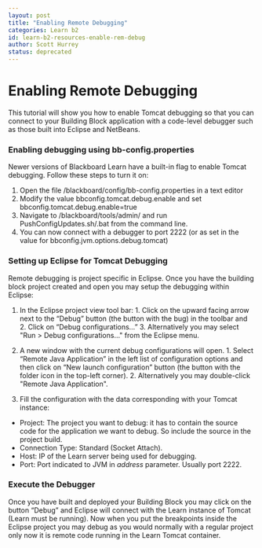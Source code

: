 ```yaml
---
layout: post
title: "Enabling Remote Debugging" 
categories: Learn b2
id: learn-b2-resources-enable-rem-debug
author: Scott Hurrey
status: deprecated
---
```


# Enabling Remote Debugging

This tutorial will show you how to enable Tomcat debugging so that you can
connect to your Building Block application with a code-level debugger such as
those built into Eclipse and NetBeans.

### Enabling debugging using bb-config.properties

Newer versions of Blackboard Learn have a built-in flag to enable Tomcat
debugging. Follow these steps to turn it on:

  1. Open the file /blackboard/config/bb-config.properties in a text editor
  2. Modify the value bbconfig.tomcat.debug.enable and set bbconfig.tomcat.debug.enable=true
  3. Navigate to /blackboard/tools/admin/ and run PushConfigUpdates.sh/.bat from the command line.
  4. You can now connect with a debugger to port 2222 (or as set in the value for bbconfig.jvm.options.debug.tomcat)

### Setting up Eclipse for Tomcat Debugging

Remote debugging is project specific in Eclipse. Once you have the building
block project created and open you may setup the debugging within Eclipse:

  1. In the Eclipse project view tool bar:
    1. Click on the upward facing arrow next to the “Debug” button (the button with the bug) in the toolbar and
    2. Click on “Debug configurations…”
    3. Alternatively you may select "Run > Debug configurations…" from the Eclipse menu.  

  2. A new window with the current debug configurations will open.
    1. Select “Remote Java Application” in the left list of configuration options and then click on “New launch configuration” button (the button with the folder icon in the top-left corner).
    2. Alternatively you may double-click "Remote Java Application".  

  3. Fill the configuration with the data corresponding with your Tomcat instance:
  * Project: The project you want to debug: it has to contain the source code for the application we want to debug. So include the source in the project build.
  * Connection Type: Standard (Socket Attach).
  * Host: IP of the Learn server being used for debugging.
  * Port: Port indicated to JVM in _address_ parameter. Usually port 2222.

### Execute the Debugger

Once you have built and deployed your Building Block you may click on the
button “Debug” and Eclipse will connect with the Learn instance of Tomcat
(Learn must be running). Now when you put the breakpoints inside the Eclipse
project you may debug as you would normally with a regular project only now it
is remote code running in the Learn Tomcat container.

